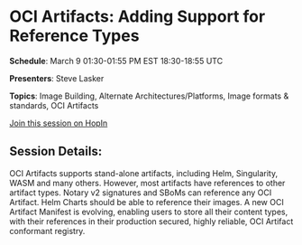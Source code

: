 # OCI Artifacts: Adding Support for Reference Types

**Schedule**: March 9 01:30-01:55 PM EST 18:30-18:55 UTC

**Presenters**: Steve Lasker

**Topics**: Image Building, Alternate Architectures/Platforms, Image formats & standards, OCI Artifacts

[Join this session on HopIn](https://hopin.com/events/container-plumbing-days)

## Session Details:

OCI Artifacts supports stand-alone artifacts, including Helm, Singularity, WASM and many others. However, most artifacts have references to other artifact types. Notary v2 signatures and SBoMs can reference any OCI Artifact. Helm Charts should be able to reference their images. A new OCI Artifact Manifest is evolving, enabling users to store all their content types, with their references in their production secured, highly reliable, OCI Artifact conformant registry.

